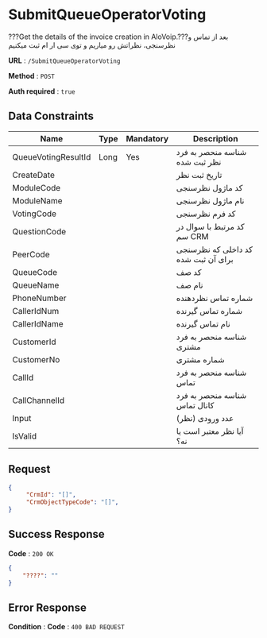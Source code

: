 # SubmitQueueOperatorVoting

???Get the details of the invoice creation in AloVoip.???بعد از تماس و نظرسنجی، نظراتش رو میاریم و توی سی ار ام ثبت میکنیم



**URL** : `/SubmitQueueOperatorVoting`

**Method** : `POST`

**Auth required** : `true`

## Data Constraints

|Name|Type|Mandatory|Description|
|-|-|-|-| 
|QueueVotingResultId| Long| Yes| شناسه منحصر به فرد نظر ثبت شده|
|CreateDate | | | تاریخ ثبت نظر|
|ModuleCode | | | کد ماژول نظرسنجی|
|ModuleName | | | نام ماژول نظرسنجی|
|VotingCode | | | کد فرم نظرسنجی| 
|QuestionCode | | | کد مرتبط با سوال در سم CRM|
|PeerCode | | | کد داخلی که نظرسنجی برای آن ثبت شده|
|QueueCode | | | کد صف|
|QueueName | | | نام صف|
|PhoneNumber | | | شماره تماس نظردهنده |
|CallerIdNum | | | شماره تماس گیرنده|
|CallerIdName | | |نام تماس گیرنده | 
|CustomerId | | | شناسه منحصر به فرد مشتری|
|CustomerNo | | | شماره مشتری|
|CallId| | | شناسه منحصر به فرد تماس|
|CallChannelId | | | شناسه منحصر به فرد کانال تماس|
|Input | | | عدد ورودی (نظر)|
|IsValid | | | آیا نظر معتبر است یا نه؟|

## Request 


```json
{
     "CrmId": "[]",
     "CrmObjectTypeCode": "[]",
}
```

## Success Response

**Code** : `200 OK`

```json
{
    "????": ""
}

```

## Error Response

**Condition** : 
**Code** : `400 BAD REQUEST`

` ` 


